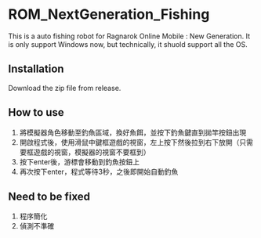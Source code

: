 # ROM_NextGeneration_Fishing

This is a auto fishing robot for Ragnarok Online Mobile : New Generation. 
It is only support Windows now, but technically, it shuold support all the OS.

## Installation

Download the zip file from release.

## How to use

1. 將模擬器角色移動至釣魚區域，換好魚餌，並按下釣魚鍵直到拋竿按鈕出現
2. 開啟程式後，使用滑鼠中鍵框遊戲的視窗，左上按下然後拉到右下放開（只需要框遊戲的視窗，模擬器的視窗不要框到）
3. 按下enter後，游標會移動到釣魚按鈕上
4. 再次按下enter，程式等待3秒，之後即開始自動釣魚

## Need to be fixed

1. 程序簡化
2. 偵測不準確
